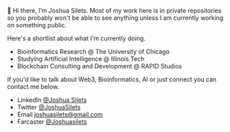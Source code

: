 👋  Hi there, I’m Joshua Silets. Most of my work here is in private repositories so you probably won't be able to see anything unless I am currently working on something public.

Here's a shortlist about what I'm currently doing.

- Bioinformatics Research @ The University of Chicago
- Studying Artificial Intelligence @ Illinois Tech
- Blockchain Consulting and Development @ RAPID Studios

If you'd like to talk about Web3, Bioinformatics, AI or just connect you can contact me below.

- LinkedIn [@Joshua Silets](https://www.linkedin.com/in/joshua-silets-ba5b44192/)
- Twitter [@JoshuaSilets](https://twitter.com/JoshuaSilets)
- Email joshuasilets@gmail.com
- Farcaster [@Joshuasilets](https://www.farcaster.xyz/)
<!---
jsilets/jsilets is a ✨ special ✨ repository because its `README.md` (this file) appears on your GitHub profile.
You can click the Preview link to take a look at your changes.
--->
